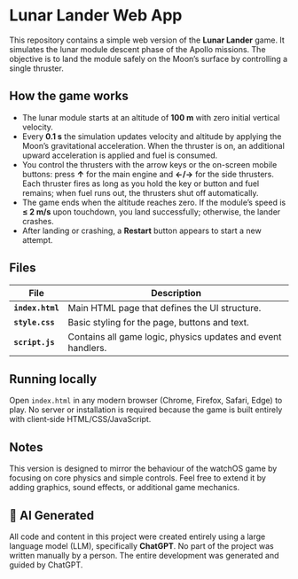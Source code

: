 # Lunar Lander Web App

This repository contains a simple web version of the **Lunar Lander** game. It simulates the lunar module descent phase of the Apollo missions. The objective is to land the module safely on the Moon’s surface by controlling a single thruster.

## How the game works

- The lunar module starts at an altitude of **100 m** with zero initial vertical velocity.
- Every **0.1 s** the simulation updates velocity and altitude by applying the Moon’s gravitational acceleration. When the thruster is on, an additional upward acceleration is applied and fuel is consumed.
- You control the thrusters with the arrow keys or the on-screen mobile buttons: press **↑** for the main engine and **←/→** for the side thrusters. Each thruster fires as long as you hold the key or button and fuel remains; when fuel runs out, the thrusters shut off automatically.
- The game ends when the altitude reaches zero. If the module’s speed is **≤ 2 m/s** upon touchdown, you land successfully; otherwise, the lander crashes.
- After landing or crashing, a **Restart** button appears to start a new attempt.

## Files

| File | Description |
| --- | --- |
| **`index.html`** | Main HTML page that defines the UI structure. |
| **`style.css`** | Basic styling for the page, buttons and text. |
| **`script.js`** | Contains all game logic, physics updates and event handlers. |

## Running locally

Open `index.html` in any modern browser (Chrome, Firefox, Safari, Edge) to play. No server or installation is required because the game is built entirely with client‑side HTML/CSS/JavaScript.

## Notes

This version is designed to mirror the behaviour of the watchOS game by focusing on core physics and simple controls. Feel free to extend it by adding graphics, sound effects, or additional game mechanics.

## 🤖 AI Generated

All code and content in this project were created entirely using a large language model (LLM), specifically **ChatGPT**. No part of the project was written manually by a person. The entire development was generated and guided by ChatGPT.

